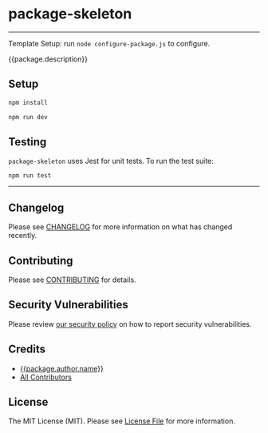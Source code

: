 # package-skeleton

---

Template Setup: run `node configure-package.js` to configure.

{{package.description}}

## Setup

```bash
npm install

npm run dev
```

## Testing

`package-skeleton` uses Jest for unit tests.  To run the test suite:

`npm run test`

---

## Changelog

Please see [CHANGELOG](CHANGELOG.md) for more information on what has changed recently.

## Contributing

Please see [CONTRIBUTING](.github/CONTRIBUTING.md) for details.

## Security Vulnerabilities

Please review [our security policy](../../security/policy) on how to report security vulnerabilities.

## Credits

- [{{package.author.name}}](https://github.com/{{package.author.github}})
- [All Contributors](../../contributors)

## License

The MIT License (MIT). Please see [License File](LICENSE) for more information.
